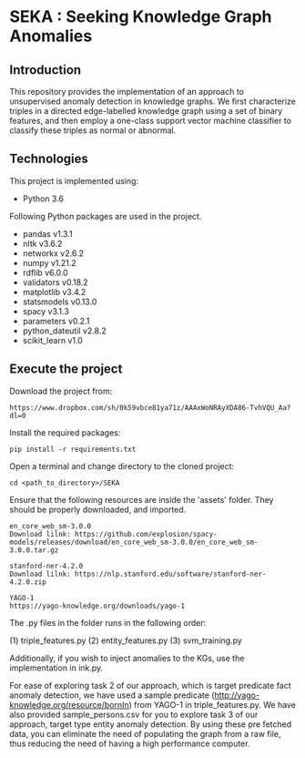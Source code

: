 # SEKA : Seeking Knowledge Graph Anomalies

## Introduction
This repository provides the implementation of an approach to unsupervised anomaly detection in knowledge graphs. We first 
characterize triples in a directed edge-labelled knowledge graph using a set of binary features, and then employ a one-class support vector machine classifier to classify these
triples  as normal or abnormal. 

## Technologies
This project is implemented using:
* Python 3.6

Following Python packages are used in the project. 
* pandas v1.3.1
* nltk v3.6.2
* networkx v2.6.2
* numpy v1.21.2
* rdflib v6.0.0
* validators v0.18.2
* matplotlib v3.4.2
* statsmodels v0.13.0
* spacy v3.1.3
* parameters v0.2.1
* python_dateutil v2.8.2
* scikit_learn v1.0


## Execute the project
Download the project from:
```
https://www.dropbox.com/sh/0k59vbce81ya71z/AAAxWoNRAyXDA86-TvhVQU_Aa?dl=0
```

Install the required packages:
```
pip install -r requirements.txt
```

Open a terminal and change directory to the cloned project:
```
cd <path_to_directory>/SEKA

```


Ensure that the following resources are inside the 'assets' folder. They should be properly
downloaded, and imported.
````
en_core_web_sm-3.0.0
Download lilnk: https://github.com/explosion/spacy-models/releases/download/en_core_web_sm-3.0.0/en_core_web_sm-3.0.0.tar.gz

stanford-ner-4.2.0
Download lilnk: https://nlp.stanford.edu/software/stanford-ner-4.2.0.zip

YAGO-1
https://yago-knowledge.org/downloads/yago-1

````


The .py files in the folder runs in the following order:

(1) triple_features.py
(2) entity_features.py
(3) svm_training.py

Additionally, if you wish to inject anomalies to the KGs, use the implementation in ink.py.

For ease of exploring task 2 of our approach, which is target predicate fact anomaly detection, we have used a sample
predicate (http://yago-knowledge.org/resource/bornIn) from YAGO-1 in triple_features.py. We have also provided 
sample_persons.csv for you to explore task 3 of our approach, target type entity anomaly detection. By using these
pre fetched data, you can eliminate the need of populating the graph from a raw file, thus reducing the need of 
having a high performance computer.
